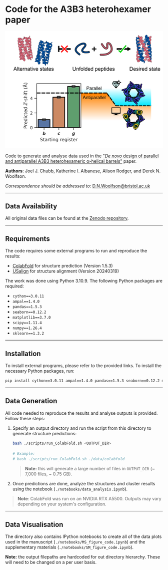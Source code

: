 # Code for the A3B3 heterohexamer paper

![TOC](./assets/toc.png)

Code to generate and analyse data used in the ["*De novo* design of parallel and antiparallel A3B3 heterohexameric α-helical barrels"](https://www.biorxiv.org/content/10.1101/2024.09.25.614870v1) paper.

**Authors**: Joel J. Chubb, Katherine I. Albanese, Alison Rodger, and Derek N. Woolfson.

*Correspondence should be addressed to*: <D.N.Woolfson@bristol.ac.uk>

---

## Data Availability

All original data files can be found at the [Zenodo repository]().

---

## Requirements

The code requires some external programs to run and reproduce the results:

- [ColabFold](https://github.com/YoshitakaMo/localcolabfold) for structure prediction (Version 1.5.3)
- [USalign](https://github.com/pylelab/USalign) for structure alignment (Version 20240319)

The work was done using Python 3.10.9. The following Python packages are required:

- `cython==3.0.11`
- `ampal==1.4.0`
- `pandas==1.5.3`
- `seaborn==0.12.2`
- `matplotlib==3.7.0`
- `scipy==1.11.4`
- `numpy==1.26.4`
- `sklearn==1.3.2`

---

## Installation

To install external programs, please refer to the provided links. To install the necessary Python packages, run:

```bash
pip install cython==3.0.11 ampal==1.4.0 pandas==1.5.3 seaborn==0.12.2 matplotlib==3.7.0 scipy==1.11.4 numpy==1.26.4 sklearn==1.3.2
```

---

## Data Generation

All code needed to reproduce the results and analyse outputs is provided. Follow these steps:

1. Specify an output directory and run the script from this directory to generate structure predictions:

    ```bash
    bash ./scripts/run_ColabFold.sh <OUTPUT_DIR>

    # Example:
    # bash ./scripts/run_ColabFold.sh ./data/colabfold
    ```

    > **Note:** this will generate a large number of files in `OUTPUT_DIR` (~ 7,000 files, ~ 0.75 GB).

2. Once predictions are done, analyze the structures and cluster results using the notebook (`./notebooks/data_analysis.ipynb`).

> **Note**: ColabFold was run on an NVIDIA RTX A5500. Outputs may vary depending on your system's configuration.

---

## Data Visualisation

The directory also contains IPython notebooks to create all of the data plots used in the manuscript (`./notebooks/MS_figure_code.ipynb`) and the supplementary materials (`./notebooks/SM_figure_code.ipynb`).

**Note:** the output filepaths are hardcoded for out directory hierarchy. These will need to be changed on a per user basis.
